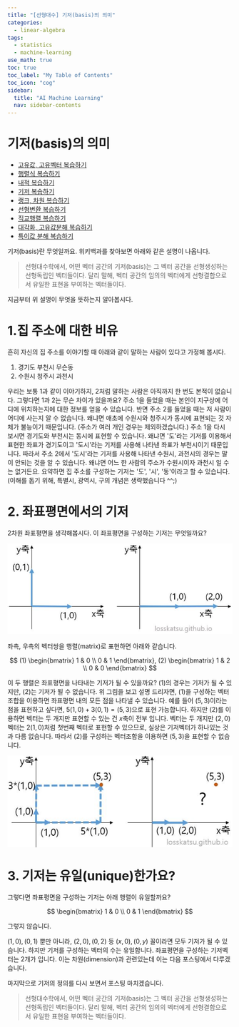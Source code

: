 ```yaml
---
title: "[선형대수] 기저(basis)의 의미" 
categories:
  - linear-algebra
tags:
  - statistics
  - machine-learning
use_math: true
toc: true
toc_label: "My Table of Contents"
toc_icon: "cog"
sidebar:
  title: "AI Machine Learning"
  nav: sidebar-contents
---
```


# 기저(basis)의 의미

* [고유값, 고유벡터 복습하기](https://losskatsu.github.io/linear-algebra/eigen/)
* [행렬식 복습하기](https://losskatsu.github.io/linear-algebra/determinant/)
* [내적 복습하기](https://losskatsu.github.io/linear-algebra/innerproduct/)
* [기저 복습하기](https://losskatsu.github.io/linear-algebra/basis/)
* [랭크, 차원 복습하기](https://losskatsu.github.io/linear-algebra/rank-dim/)
* [선형변환 복습하기](https://losskatsu.github.io/linear-algebra/linear-trans/)
* [직교행렬 복습하기](https://losskatsu.github.io/linear-algebra/orthogonal/)
* [대각화, 고유값분해 복습하기](https://losskatsu.github.io/linear-algebra/eigen-decomposition/)
* [특이값 분해 복습하기](https://losskatsu.github.io/linear-algebra/svd/)


기저(basis)란 무엇일까요. 
위키백과를 찾아보면 아래와 같은 설명이 나옵니다. 

> 선형대수학에서, 어떤 벡터 공간의 기저(basis)는 그 벡터 공간을 선형생성하는 선형독립인 벡터들이다. 
달리 말해, 벡터 공간의 임의의 벡터에게 선형결합으로서 유일한 표현을 부여하는 벡터들이다. 

지금부터 위 설명이 무엇을 뜻하는지 알아봅시다.

# 1.집 주소에 대한 비유

흔히 자신의 집 주소를 이야기할 때 아래와 같이 말하는 사람이 있다고 가정해 봅시다.

1. 경기도 부천시 무슨동 
2. 수원시 청주시 과천시  

우리는 보통 1과 같이 이야기하지, 2처럼 말하는 사람은 아직까지 한 번도 본적이 없습니다. 
그렇다면 1과 2는 무슨 차이가 있을까요? 
주소 1을 들었을 때는 본인이 지구상에 어디에 위치하는지에 대한 정보를 얻을 수 있습니다. 
반면 주소 2를 들었을 때는 저 사람이 어디에 사는지 알 수 없습니다. 
왜냐면 애초에 수원시와 청주시가 동시에 표현되는 것 자체가 불능이기 때문입니다. 
(주소가 여러 개인 경우는 제외하겠습니다.) 
주소 1을 다시 보시면 경기도와 부천시는 동시에 표현할 수 있습니다. 
왜냐면 '도'라는 기저를 이용해서 표현한 좌표가 경기도이고 '도시'라는 기저를 사용해 나타낸 좌표가 부천시이기 때문입니다. 
따라서 주소 2에서 '도시'라는 기저를 사용해 나타낸 수원시, 과천시의 경우는 말이 안되는 것을 알 수 있습니다. 
왜냐면 어느 한 사람의 주소가 수원시이자 과천시 일 수는 없거든요. 
요약하면 집 주소를 구성하는 기저는 '도', '시', '동'이라고 할 수 있습니다. 
(이해를 돕기 위해, 특별시, 광역시, 구의 개념은 생략했습니다 ^^;)

# 2. 좌표평면에서의 기저

2차원 좌표평면을 생각해봅시다. 이 좌표평면을 구성하는 기저는 무엇일까요?

![figure01](/assets/images/basis/basis01.JPG)

좌측, 우측의 벡터쌍을 행렬(matrix)로 표현하면 아래와 같습니다. 

$$ (1) \begin{bmatrix} 1 & 0 \\ 0 & 1 \end{bmatrix},  (2) \begin{bmatrix} 1 & 2 \\ 0 & 0 \end{bmatrix} $$

이 두 행렬은 좌표평면을 나타내는 기저가 될 수 있을까요? 
(1)의 경우는 기저가 될 수 있지만, (2)는 기저가 될 수 없습니다. 
위 그림을 보고 설명 드리자면, 
(1)을 구성하는 벡터조합을 이용하면 좌표평면 내의 모든 점을 나타낼 수 있습니다. 
예를 들어 $(5,3)$이라는 점을 표현하고 싶다면, $5(1,0) + 3(0,1) = (5,3)$으로 표현 가능합니다. 
하지만 (2)를 이용하면 벡터는 두 개지만 표현할 수 있는 건 $x$축이 전부 입니다. 
벡터는 두 개지만 $(2,0)$벡터는 $2(1,0)$처럼 첫번째 벡터로 표현할 수 있으므로, 
실상은 기저벡터가 하나있는 것과 다름 없습니다. 
따라서 (2)를 구성하는 벡터조합을 이용하면 $(5,3)$을 표현할 수 없습니다. 

![figure02](/assets/images/basis/basis02.JPG)

# 3. 기저는 유일(unique)한가요?

그렇다면 좌표평면을 구성하는 기저는 아래 행렬이 유일할까요?

$$ \begin{bmatrix} 1 & 0 \\ 0 & 1 \end{bmatrix} $$

그렇지 않습니다. 

$(1,0),(0,1)$ 뿐만 아니라, $(2,0),(0,2)$ 등 $(x,0),(0,y)$ 꼴이라면 모두 기저가 될 수 있습니다. 
하지만 기저를 구성하는 벡터의 수는 유일합니다. 좌표평면을 구성하는 기저벡터는 2개가 입니다. 
이는 차원(dimension)과 관련있는데 이는 다음 포스팅에서 다루겠습니다. 

마지막으로 기저의 정의를 다시 보면서 포스팅 마치겠습니다.

> 선형대수학에서, 어떤 벡터 공간의 기저(basis)는 그 벡터 공간을 선형생성하는 선형독립인 벡터들이다. 
달리 말해, 벡터 공간의 임의의 벡터에게 선형결합으로서 유일한 표현을 부여하는 벡터들이다. 

